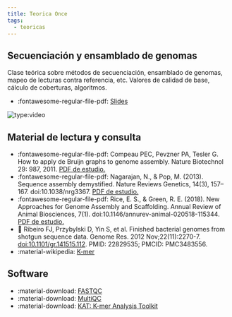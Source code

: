 ```yaml
---
title: Teorica Once
tags: 
  - teoricas
---
```


## Secuenciación y ensamblado de genomas 
 Clase teórica sobre métodos de secuenciación, ensamblado de genomas, mapeo de lecturas contra referencia, etc. Valores de calidad de base, cálculo de coberturas, algoritmos.

 
 * :fontawesome-regular-file-pdf: [Slides](genomeSequencingAssemblyReadMapping2023.pdf) 
 
 ![type:video](https://www.youtube.com/embed/tIDj8FMeNSQ) 
 

## Material de lectura y consulta

  * :fontawesome-regular-file-pdf: Compeau PEC, Pevzner PA, Tesler G. How to apply de Bruijn graphs to genome assembly. Nature Biotechnol 29: 987, 2011. [PDF de estudio.](compeau_11_debruijn.pdf)
  * :fontawesome-regular-file-pdf: Nagarajan, N., & Pop, M. (2013). Sequence assembly demystified. Nature Reviews Genetics, 14(3), 157–167. doi:10.1038/nrg3367. [PDF de estudio.](nagarajan2013.pdf)
  * :fontawesome-regular-file-pdf: Rice, E. S., & Green, R. E. (2018). New Approaches for Genome Assembly and Scaffolding. Annual Review of Animal Biosciences, 7(1). doi:10.1146/annurev-animal-020518-115344. [PDF de estudio.](rice2018.pdf)
  * :paperclip: Ribeiro FJ, Przybylski D, Yin S, et al. Finished bacterial genomes from shotgun sequence data. Genome Res. 2012 Nov;22(11):2270-7. [doi:10.1101/gr.141515.112](https://doi.org/10.1101/gr.141515.112). PMID: 22829535; PMCID: PMC3483556.
  * :material-wikipedia: [K-mer](https://en.wikipedia.org/wiki/K-mer)  

## Software 

 * :material-download: [FASTQC](https://www.bioinformatics.babraham.ac.uk/projects/fastqc/)
 * :material-download: [MultiQC](https://multiqc.info/)
 * :material-download: [KAT: K-mer Analysis Toolkit](https://github.com/TGAC/KAT)
